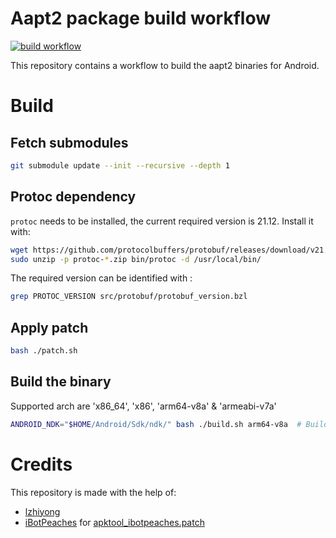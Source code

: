 # Aapt2 package build workflow

[![build workflow](../../actions/workflows/release.yml/badge.svg)](../../actions/workflows/release.yml)

This repository contains a workflow to build the aapt2 binaries for Android.

# Build

## Fetch submodules
```bash
git submodule update --init --recursive --depth 1
```

## Protoc dependency

`protoc` needs to be installed, the current required version is 21.12. Install it with:
```bash
wget https://github.com/protocolbuffers/protobuf/releases/download/v21.12/protoc-21.12-linux-x86_64.zip
sudo unzip -p protoc-*.zip bin/protoc -d /usr/local/bin/
```

The required version can be identified with :
```bash
grep PROTOC_VERSION src/protobuf/protobuf_version.bzl
```

## Apply patch
```bash
bash ./patch.sh
```

## Build the binary

Supported arch are 'x86_64', 'x86', 'arm64-v8a' & 'armeabi-v7a'
```bash
ANDROID_NDK="$HOME/Android/Sdk/ndk/" bash ./build.sh arm64-v8a  # Build output in build/bin/aapt-*
```

# Credits

This repository is made with the help of:
- [lzhiyong](https://github.com/lzhiyong/android-sdk-tools)
- [iBotPeaches](https://github.com/aosp-mirror/platform_frameworks_base/compare/main...iBotPeaches:platform_frameworks_base:apktool_14.0.0) for [apktool_ibotpeaches.patch](patches/apktool_ibotpeaches.patch])
